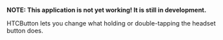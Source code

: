**NOTE: This application is not yet working! It is still in development.**

HTCButton lets you change what holding or double-tapping the headset button does.